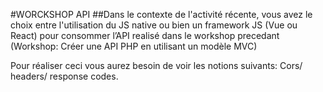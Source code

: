 #WORCKSHOP API
##Dans le contexte de l'activité récente, vous avez le choix entre l'utilisation du JS native ou bien un framework JS  (Vue ou React) pour consommer l’API realisé dans le workshop precedant (Workshop: Créer une API PHP en utilisant un modèle MVC)

Pour réaliser ceci vous aurez besoin de voir les notions suivants: Cors/ headers/ response codes.

